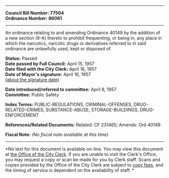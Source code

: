 * * * * *  
  
**Council Bill Number: [](#h0)[](#h2)77504**   
**Ordinance Number: 86061**  
  
* * * * *  
  
An ordinance relating to and amending Ordinance 40149 by the addition of a new section (9-A) thereto to prohibit frequenting, or being in, any place in which the narcotics, narcotic drugs or derivatives referred to in said ordinance are unlawfully used, kept or disposed of.  
  
**Status:** Passed   
**Date passed by Full Council:** April 15, 1957   
**Date filed with the City Clerk:** April 16, 1957   
**Date of Mayor's signature:** April 16, 1957   
[(about the signature date)](/~public/approvaldate.htm)   
  
  
**Date introduced/referred to committee:** April 8, 1957   
**Committee:** Public Safety   
  
**Index Terms:** PUBLIC-REGULATIONS, CRIMINAL-OFFENSES, DRUG-RELATED-CRIMES, SUBSTANCE-ABUSE, STORAGE-BUILDINGS, DRUG-ENFORCEMENT  
  
**References/Related Documents:** Related: CF 231465; Amends: Ord 40149  
  
**Fiscal Note:** *(No fiscal note available at this time)*  
  
* * * * *  
  
*No text for this document is available on-line. You may view this document at [the Office of the City Clerk](http://www.seattle.gov/leg/clerk/contactUs.htm). If you are unable to visit the Clerk's Office, you may request a copy or scan be made for you by Clerk staff. Scans and copies provided by the Office of the City Clerk are subject to [copy fees](http://clerk.seattle.gov/~public/clerkfees.htm), and the timing of service is dependent on the availability of staff. *  
  
  
